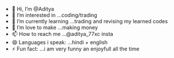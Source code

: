 - 👋 Hi, I’m @Aditya
- 👀 I’m interested in ...coding/trading
- 🌱 I’m currently learning ...trading and revising my learned codes
- 💞️ I’m love  to make ...making money 
- 📫 How to reach me ...@aditya_77xc insta
- 😄 Languages i speak: ...hindi + english
- ⚡ Fun fact: ...i am very funny an enjoyfull all the time

<!---
AdityaXXC/AdityaXXC is a ✨ special ✨ repository because its `README.md` (this file) appears on your GitHub profile.
You can click the Preview link to take a look at your changes.
--->
